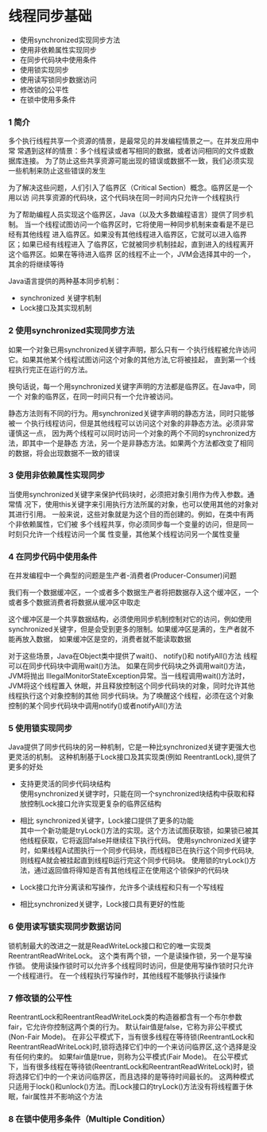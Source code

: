 线程同步基础
========

- 使用synchronized实现同步方法
- 使用非依赖属性实现同步
- 在同步代码块中使用条件
- 使用锁实现同步
- 使用读写锁同步数据访问
- 修改锁的公平性
- 在锁中使用多条件

### 1 简介
多个执行线程共享一个资源的情景，是最常见的并发编程情景之一。在并发应用中常
常遇到这样的情景：多个线程读或者写相同的数据，或者访问相同的文件或数据库连接。
为了防止这些共享资源可能出现的错误或数据不一致，我们必须实现一些机制来防止这些错误的发生

为了解决这些问题，人们引入了临界区（Critical Section）概念。临界区是一个用以访
问共享资源的代码块，这个代码块在同一时间内只允许一个线程执行

为了帮助编程人员实现这个临界区，Java（以及大多数编程语言）提供了同步机制。
当一个线程试图访问一个临界区时，它将使用一种同步机制来查看是不是已经有其他线程
进入临界区。如果没有其他线程进入临界区，它就可以进入临界区；如果已经有线程进入
了临界区，它就被同步机制挂起，直到进入的线程离开这个临界区。如果在等待进入临界
区的线程不止一个，JVM会选择其中的一个，其余的将继续等待

Java语言提供的两种基本同步机制：
- synchronized 关键字机制
- Lock接口及其实现机制

### 2 使用synchronized实现同步方法
如果一个对象已用synchronized关键字声明，那么只有一
个执行线程被允许访问它。如果其他某个线程试图访问这个对象的其他方法,它将被挂起，
直到第一个线程执行完正在运行的方法。

换句话说，每一个用synchronized关键字声明的方法都是临界区。在Java中，同一个
对象的临界区，在同一时间只有一个允许被访问。

静态方法则有不同的行为。用synchronized关键字声明的静态方法，同时只能够被一
个执行线程访问，但是其他线程可以访问这个对象的非静态方法。必须非常谨慎这一点，
因为两个线程可以同时访问一个对象的两个不同的synchronized方法，即其中一个是静态
方法，另一个是非静态方法。如果两个方法都改变了相同的数据，将会出现数据不一致的错误

### 3 使用非依赖属性实现同步
当使用synchronized关键字来保护代码块时，必须把对象引用作为传入参数。通常情
况下，使用this关键字来引用执行方法所属的对象，也可以使用其他的对象对其进行引用。
一般来说，这些对象就是为这个目的而创建的。例如，在类中有两个非依赖属性，它们被
多个线程共享，你必须同步每一个变量的访问，但是同一时刻只允许一个线程访问一个属
性变量，其他某个线程访问另一个属性变量

### 4 在同步代码中使用条件
在并发编程中一个典型的问题是生产者-消费者(Producer-Consumer)问题

我们有一个数据缓冲区，一个或者多个数据生产者将把数据存入这个缓冲区，一个或者多个数据消费者将数据从缓冲区中取走

这个缓冲区是一个共享数据结构，必须使用同步机制控制对它的访问，例如使用
synchronized关键字，但是会受到更多的限制。如果缓冲区是满的，生产者就不能再放入数据，
如果缓冲区是空的，消费者就不能读取数据

对于这些场景，Java在Object类中提供了wait()、 notify()和 notifyAll()方法
线程可以在同步代码块中调用wait()方法。 如果在同步代码块之外调用wait()方法，JVM将抛出
IllegalMonitorStateException异常。当一线程调用wait()方法时，JVM将这个线程置入
休眠，并且释放控制这个同步代码块的对象，同时允许其他线程执行这个对象控制的其他
同步代码块。为了唤醒这个线程，必须在这个对象控制的某个同步代码块中调用notify()或者notifyAll()方法

### 5 使用锁实现同步
Java提供了同步代码块的另一种机制，它是一种比synchronized关键字更强大也更灵活的机制。
这种机制基于Lock接口及其实现类(例如 ReentrantLock),提供了更多的好处
- 支持更灵活的同步代码块结构  
使用synchronized关键字时，只能在同一个synchronized块结构中获取和释放控制Lock接口允许实现更复杂的临界区结构
- 相比 synchronized关键字，Lock接口提供了更多的功能  
其中一个新功能是tryLock()方法的实现。这个方法试图获取锁，如果锁已被其他线程获取，它将返回false并继续往下执行代码。
使用synchronized关键字时，如果线程A试图执行一个同步代码块，而线程B已在执行这个同步代码块,则线程A就会被挂起直到线程B运行完这个同步代码块。
使用锁的tryLock()方法，通过返回值将得知是否有其他线程正在使用这个锁保护的代码块

- Lock接口允许分离读和写操作，允许多个读线程和只有一个写线程
- 相比synchronized关键字，Lock接口具有更好的性能

### 6 使用读写锁实现同步数据访问
锁机制最大的改进之一就是ReadWriteLock接口和它的唯一实现类ReentrantReadWriteLock。
这个类有两个锁，一个是读操作锁，另一个是写操作锁。
使用读操作锁时可以允许多个线程同时访问，但是使用写操作锁时只允许一个线程进行。
在一个线程执行写操作时，其他线程不能够执行读操作

### 7 修改锁的公平性
ReentrantLock和ReentrantReadWriteLock类的构造器都含有一个布尔参数fair，它允许你控制这两个类的行为。
默认fair值是false，它称为非公平模式(Non-Fair Mode)。
在非公平模式下，当有很多线程在等待锁(ReentrantLock和ReentrantReadWriteLock)时,锁将选择它们中的一个来访问临界区,这个选择是没有任何约束的。
如果fair值是true，则称为公平模式(Fair Mode)。
在公平模式下，当有很多线程在等待锁(ReentrantLock和ReentrantReadWriteLock)时，锁将选择它们中的一个来访问临界区，而且选择的是等待时间最长的。
这两种模式只适用于lock()和unlock()方法。而Lock接口的tryLock()方法没有将线程置于休眠，fair属性并不影响这个方法

### 8 在锁中使用多条件（Multiple Condition）

